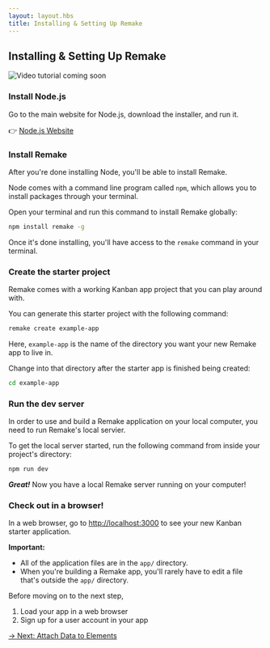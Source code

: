 ```yaml
---
layout: layout.hbs
title: Installing & Setting Up Remake
---
```


## Installing & Setting Up Remake

<img src="/static/images/video-coming-soon.png" alt="Video tutorial coming soon">

### Install Node.js

Go to the main website for Node.js, download the installer, and run it.

👉 <a href="https://nodejs.org/en/">Node.js Website</a>

### Install Remake

After you're done installing Node, you'll be able to install Remake.

Node comes with a command line program called `npm`, which allows you to install packages through your terminal.

Open your terminal and run this command to install Remake globally:

```bash
npm install remake -g
```

Once it's done installing, you'll have access to the `remake` command in your terminal.

### Create the starter project

Remake comes with a working Kanban app project that you can play around with.

You can generate this starter project with the following command:

```bash
remake create example-app
```

Here, `example-app` is the name of the directory you want your new Remake app to live in.

Change into that directory after the starter app is finished being created:

```bash
cd example-app
```

### Run the dev server

In order to use and build a Remake application on your local computer, you need to run Remake's local servier.

To get the local server started, run the following command from inside your project's directory:

```bash
npm run dev
```

***Great!*** Now you have a local Remake server running on your computer!

### Check out in a browser!

In a web browser, go to [http://localhost:3000](http://localhost:3000) to see your new Kanban starter application.

**Important:** 
* All of the application files are in the `app/` directory. 
* When you're building a Remake app, you'll rarely have to edit a file that's outside the `app/` directory.

Before moving on to the next step, 
1. Load your app in a web browser 
2. Sign up for a user account in your app

<div class="spacer--8"></div>

<a class="slanted-link" href="/attach-data-to-elements/"><span>&rarr; Next: Attach Data to Elements</span></a>
















